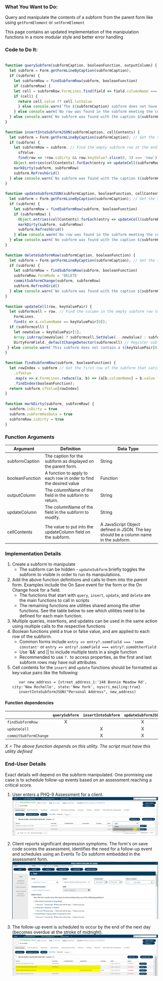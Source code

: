 ### What You Want to Do:
Query and manipulate the contents of a subform from the parent form like using `getFormElement` or `setFormElement`

This page contains an updated implementation of the manipulation functions in a more modular style and better error handling

### Code to Do It:
```javascript

function querySubform(subformCaption, booleanFunction, outputColumn) {
  let subform = Form.getFormLineByCaption(subformCaption);
  if (subform) {
    let subformRow = findSubformRow(subform, booleanFunction)
    if (subformRow) {
    let cell = subformRow.FormLines.find(field => field.columnName === outputColumn)
    if (cell) {
      return cell.value ?? cell.lutValue
      } else console.warn(`The ${subformCaption} subform does not have a field called '${outputColumn}'`) // Also return undefined if the field was not found
    } else console.warn(`No row was found in the subform meeting the condition: ${booleanFunction.toString()}`) // Also return undefined if no qualifying row found
  } else console.warn(`No subform was found with the caption ${subformCaption}`); // Also return undefined if no subform found
}

function insertIntoSubformJSON(subformCaption, cellContents) {
  let subform = Form.getFormLineByCaption(subformCaption); // Get the subform element
  if (subform) {
    let subformRow = subform. // Find the empty subform row at the end
      sfValue.
      find(row => !row.isDirty && row.keyValue?.slice(0, 3) === 'new')
    Object.entries(cellContents).forEach(entry => updateCell(subformRow, entry))
    markDirty(subform, subformRow)
    subform.RefreshGrid()
  } else console.warn(`No subform was found with the caption ${subformCaption}`); // Also return undefined if no subform found
}

function updateSubformJSON(subformCaption, booleanFunction, cellContents) {
  let subform = Form.getFormLineByCaption(subformCaption); // Get the subform element
  if (subform) {
    let subformRow = findSubformRow(subform, booleanFunction)
    if (subformRow) {
      Object.entries(cellContents).forEach(entry => updateCell(subformRow, entry))
      markDirty(subform, subformRow)
      subform.RefreshGrid()
    } else console.warn(`No row was found in the subform meeting the condition: ${booleanFunction.toString()}`) // Also return undefined if no qualifying row found
  } else console.warn(`No subform was found with the caption ${subformCaption}`); // Also return undefined if no subform found
}

function deleteSubformRow(subformCaption, booleanFunction) {
  let subform = Form.getFormLineByCaption(subformCaption); // Get the subform element
  if (subform) {
    let subformRow = findSubformRow(subform, booleanFunction)
    subformRow.formMode = 'DELETE'
    commitSubformChange(subform, subformRow)
    subform.RefreshGrid()
  } else console.warn(`No subform was found with the caption ${subformCaption}`); // Also return undefined if no subform found
}

function updateCell(row, keyValuePair) {
  let subformcell = row. // Find the column in the empty subform row to update
    FormLines.
    find(c => c.columnName == keyValuePair[0]);
  if (subformcell) {
    let newValue = keyValuePair[1];
    Array.isArray(newValue) ? subformcell.SetValue(...newValue) : subformcell.value = newValue;
    DirtyFormField._defaultChangeDetector(subformcell) // Register subform as dirty to prompt myEvolv to save
 } else console.warn(`This subform does not contain a ${keyValuePair[0]} field!`)
}

function findSubformRow(subform, booleanFunction) {
  let rowIndex = subform // Get the first row of the subform that satisfies the filter condition
    .sfValue
    .map(x => x.FormLines.reduce((a, b) => (a[b.columnName] = b.value ? b.value : b.lutValue,  a), {}))
    .findIndex(booleanFunction);
  return subform.sfValue[rowIndex]
}

function markDirty(subform, subformRow) {
  subform.isDirty = true
  subform.subFormHasData = true
  subformRow.isDirty = true
}
```

### Function Arguments
|Argument           |Definition |Data Type|
|---                |---        |---      |
|subformCaption     |The caption for the subform as displayed on the parent form.       |String|
|booleanFunction    |A function to apply to each row in order to find the desired value|Function|
|outputColumn       |The columnName of the field in the subform to return.              |String|
|updateColumn       |The columnName of the field in the subform to modify.              |String|
|cellContents       |The value to put into the updateColumn field on the subform.       |A JavaScript Object defined in JSON. The key should be a column name in the subform.|

### Implementation Details
1. Create a subform to manipulate
    * The subform can be hidden - `updateSubform` briefly toggles the subform to visible in order to run its manipulations.
2. Add the above function definitions and calls to them into the *parent* form. Examples include the On Save event for the form or the On Change hook for a field.
    * The functions that start with `query`, `insert`, `update`, and `delete` are the main functions to call in scripts
    * The remaining functions are utilities shared among the other functions. See the table below to see which utilities need to be defined for each main function.
4. Multiple queries, insertions, and updates can be used in the same action using multiple calls to the respective functions
5. Boolean functions yield a true or false value, and are applied to each row of the subform.
    * Common forms include `entry => entry?.someField === 'some constant'` or `entry => entry?.someField === entry?.someOtherField`
    * Use '&amp;&amp;' and || to include multiple tests in a single function
    * Recommended to use `?.` to access properties, as the first and last subform rows may have null attributes.
7. Cell contents for the `insert` and `update` functions should be formatted as key:value pairs like the following:
    ```
       var new_address = {street_address_1:'148 Bonnie Meadow Rd', city:'New Rochelle', state:'New York', nyscri_mailing:true}
       insertIntoSubformJSON("Personal Address", new_address) 
    ```
    
  #### Function dependencies
  
  |                     |`querySubform`    | `insertIntoSubform`|`updateSubformJSON`|`deleteSubformRow`|
  |  :---               |     :---:        | :---:              |:---:              |:---:             |
  |`findSubformRow`     |    X             |                    |   X               |     X            |
  |`updateCell`         |                  |  X                 |   X               |                  |
  |`commitSubformChange`|                  |  X                 |   X               |     X            |
  
  *X = The above function depends on this utility. The script must have this utility defined*
    
### End-User Details
Exact details will depend on the subform manipulated.
One promising use case is to schedule follow-up events based on an assessment reaching a critical score.

1. User enters a PHQ-9 Assessment for a client.
![An assessment being selected in the Client Service Entry Screen](/JavaScript%20Functions/assets/images/Subform%20Manipulation%201.png "An assessment being selected in the Client Service Entry Screen")

2. Client reports significant depression symptoms. The form's on save code scores the assessment, identifies the need for a follow-up  event and schedules using an Events To Do subform embedded in the assessment form. 
![An assessment form being completed](/JavaScript%20Functions/assets/images/Subform%20Manipulation%202.png "An assessment form being completed")

3. The follow-up event is scheduled to occur by the end of the next day (becomes overdue at the stroke of midnight). 
![The Client Service Entry Screen now showing the completed assessment and a follow-up task](/JavaScript%20Functions/assets/images/Subform%20Manipulation%203.png "The Client Service Entry Screen now showing the completed assessment and a follow-up task")
